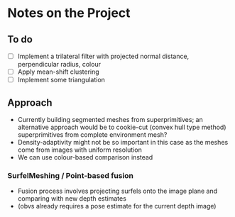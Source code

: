 # Notes on the Project

## To do

- [ ] Implement a trilateral filter with projected normal distance, perpendicular radius, colour
- [ ] Apply mean-shift clustering
- [ ] Implement some triangulation

## Approach

- Currently building segmented meshes from superprimitives; an alternative approach would be to cookie-cut (convex hull type method) superprimitives from complete environment mesh?
- Density-adaptivity might not be so important in this case as the meshes come from images with uniform resolution
- We can use colour-based comparison instead

### SurfelMeshing / Point-based fusion

- Fusion process involves projecting surfels onto the image plane and comparing with new depth estimates
- (obvs already requires a pose estimate for the current depth image)